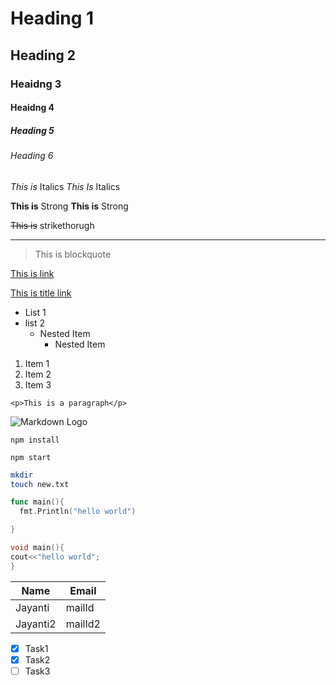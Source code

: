 <!-- Heading -->
# Heading 1
## Heading 2
### Heaidng 3
#### Heaidng 4
##### Heading 5
###### Heading 6

<!-- Italics -->
*This is* Italics
_This Is_ Italics

<!-- Strong -->
**This is** Strong
__This is__ Strong

<!-- Strikethorugh -->
~~This is~~ strikethorugh

<!-- Horizontal Rule -->

---

<!-- Blockquote -->
> This is blockquote

<!-- Links -->
[This is link](http://goolge.com)

[This is title link](http://goolge.com "this is title")

<!-- UList -->
* List 1
* list 2
  * Nested Item
    * Nested Item

<!-- OList -->
1. Item 1
1. Item 2
1. Item 3

<!-- Inline Codes -->
`<p>This is a paragraph</p>`

<!-- Images -->
![Markdown Logo](https://markdown-here.com/img/icon256.png)

<!-- Github Markdown -->
```
npm install

npm start

```

```bash
mkdir 
touch new.txt
```

```go
func main(){
  fmt.Println("hello world")

}
```

```C++
void main(){
cout<<"hello world";
}
```

<!-- Table -->
| Name  | Email|
|-------|------|
|Jayanti|mailId|
|Jayanti2|mailId2|



<!-- Task Lists -->

* [x] Task1
* [x] Task2
* [ ] Task3
